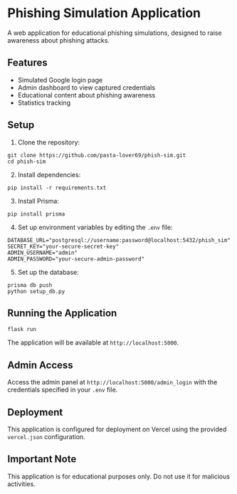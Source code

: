 # Phishing Simulation Application

A web application for educational phishing simulations, designed to raise awareness about phishing attacks.

## Features

- Simulated Google login page
- Admin dashboard to view captured credentials
- Educational content about phishing awareness
- Statistics tracking

## Setup

1. Clone the repository:
```
git clone https://github.com/pasta-lover69/phish-sim.git
cd phish-sim
```

2. Install dependencies:
```
pip install -r requirements.txt
```

3. Install Prisma:
```
pip install prisma
```

4. Set up environment variables by editing the `.env` file:
```
DATABASE_URL="postgresql://username:password@localhost:5432/phish_sim"
SECRET_KEY="your-secure-secret-key"
ADMIN_USERNAME="admin"
ADMIN_PASSWORD="your-secure-admin-password"
```

5. Set up the database:
```
prisma db push
python setup_db.py
```

## Running the Application

```
flask run
```

The application will be available at `http://localhost:5000`.

## Admin Access

Access the admin panel at `http://localhost:5000/admin_login` with the credentials specified in your `.env` file.

## Deployment

This application is configured for deployment on Vercel using the provided `vercel.json` configuration.

## Important Note

This application is for educational purposes only. Do not use it for malicious activities. 